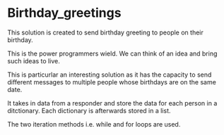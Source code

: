 # Birthday_greetings

This solution is created to send birthday greeting to people on their birthday.

This is the power programmers wield. We can think of an idea and bring such ideas to live.

This is particurlar an interesting solution as it has the capacity to send different messages to multiple people whose birthdays are on the same date.

It takes in data from a responder and store the data for each person in a ditctionary. Each dictionary is afterwards stored in a list.

The two iteration methods i.e. while and for loops are used.


